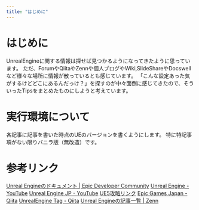 ```yaml
---
title: "はじめに"
---
```

# はじめに
UnrealEngineに関する情報は探せば見つかるようになってきたように思っています。
ただ、ForumやQiitaやZennや個人ブログやWiki,SlideShareやDocswellなど様々な場所に情報が散っているとも感じています。
「こんな設定あった気がするけどどこにあるんだっけ？」を探すのが中々面倒に感じてきたので、そういったTipsをまとめたものにしようと考えています。

# 実行環境について
各記事に記事を書いた時点のUEのバージョンを書くようにします。
特に特記事項がない限りバニラ版（無改造）です。

# 参考リンク
[Unreal Engineのドキュメント | Epic Developer Community](https://dev.epicgames.com/documentation/ja-jp/unreal-engine)
[Unreal Engine \- YouTube](https://www.youtube.com/@UnrealEngine)
[Unreal Engine JP \- YouTube](https://www.youtube.com/@UnrealEngineJP)
[UE5攻略リンク](https://ue5study.com/)
[Epic Games Japan \- Qiita](https://qiita.com/organizations/epicgamesjapan)
[UnrealEngine Tag \- Qiita](https://qiita.com/tags/unrealengine)
[Unreal Engineの記事一覧 \| Zenn](https://zenn.dev/topics/unrealengine)
